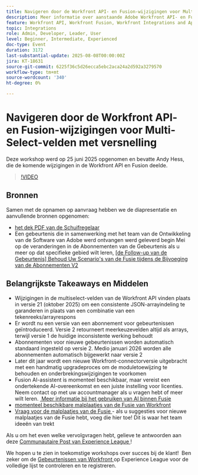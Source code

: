 ```yaml
---
title: Navigeren door de Workfront API- en Fusion-wijzigingen voor Multi-Select-velden met versnelling
description: Meer informatie over aanstaande Adobe Workfront API- en Fusion-wijzigingen, waaronder updates voor meerdere velden, versiebeheer van abonnementen voor gebeurtenissen en strategieën om onderbrekingswijzigingen te voorkomen.
feature: Workfront API, Workfront Fusion, Workfront Integrations and Apps
topic: Integrations
role: Admin, Developer, Leader, User
level: Beginner, Intermediate, Experienced
doc-type: Event
duration: 3172
last-substantial-update: 2025-08-08T00:00:00Z
jira: KT-18631
source-git-commit: 6225f36c5d26ecca5ebc2aca24a2d592a3279570
workflow-type: tm+mt
source-wordcount: '340'
ht-degree: 0%

---
```



# Navigeren door de Workfront API- en Fusion-wijzigingen voor Multi-Select-velden met versnelling

Deze workshop werd op 25 juni 2025 opgenomen en bevatte Andy Hess, die de komende wijzigingen in de Workfront API en Fusion deelde.

>[!VIDEO](https://video.tv.adobe.com/v/3469978/?learn=on&enablevpops)

## Bronnen

Samen met de opnamen op aanvraag hebben we de diapresentatie en aanvullende bronnen opgenomen:
* [ het dek PDF van de Schuifregelaar ](https://workfront-experience.s3.us-west-2.amazonaws.com/Training/Guides/Customer+Success+at+Scale/Navigating+the+API+and+Fusion+Changes+for+Multi-Select+Fields+with+Ease+062425.pdf)
* Een gebeurtenis die in samenwerking met het team van de Ontwikkeling van de Software van Adobe werd ontvangen werd geleverd begin Mei op de veranderingen in de Abonnementen van de Gebeurtenis als u meer op dat specifieke gebied wilt leren, [ [de Follow-up van de Gebeurtenis] Behoud Uw Scenario&#39;s van de Fusie tijdens de Bijvoeging van de Abonnementen V2 ](https://experienceleaguecommunities.adobe.com/t5/workfront-discussions/event-follow-up-preserving-your-fusion-scenarios-during-the/m-p/754182#M4041)

## Belangrijkste Takeaways en Middelen

* Wijzigingen in de multiselect-velden van de Workfront API vinden plaats in versie 21 (oktober 2025) om een consistente JSON-arrayindeling te garanderen in plaats van een combinatie van een tekenreeks/arrayrespons
* Er wordt nu een versie van een abonnement voor gebeurtenissen geïntroduceerd. Versie 2 retourneert meerkeuzevelden altijd als arrays, terwijl versie 1 de huidige inconsistente werking behoudt
* Abonnementen voor nieuwe gebeurtenissen worden automatisch standaard ingesteld op versie 2. Medio januari 2026 worden alle abonnementen automatisch bijgewerkt naar versie 2
* Later dit jaar wordt een nieuwe Workfront-connectorversie uitgebracht met een handmatig upgradeproces om de moduletoewijzing te behouden en onderbrekingswijzigingen te voorkomen
* Fusion AI-assistent is momenteel beschikbaar, maar vereist een ondertekende AI-overeenkomst en een juiste instelling voor licenties. Neem contact op met uw accountmanager als u vragen hebt of meer wilt leren. [ Meer informatie bij het gebruiken van AI binnen Fusie ](https://experienceleague.adobe.com/nl/docs/workfront-fusion/using/manage-scenarios/fusion-ai-assistant)
* [ momenteel beschikbare malplaatjes van de Fusie van Workfront ](https://experienceleague.adobe.com/nl/docs/workfront-fusion/using/create-and-manage-templates/currently-available-fusion-templates)
* [ Vraag voor de malplaatjes van de Fusie ](https://experienceleaguecommunities.adobe.com/t5/workfront-discussions/call-for-fusion-template-ideas/m-p/732085#M3686) - als u suggesties voor nieuwe malplaatjes van de Fusie hebt, voeg die hier toe! Dit is waar het team ideeën van trekt  

Als u om het even welke vervolgvragen hebt, gelieve te antwoorden aan deze [ Communautaire Post van Experience League ](https://experienceleaguecommunities.adobe.com/t5/workfront-discussions/event-follow-up-navigating-the-workfront-api-and-fusion-changes/td-p/761253)! 

We hopen u te zien in toekomstige workshops over succes bij de klant!  Ben zeker om de [ Gebeurtenissen van Workfront ](https://experienceleague.adobe.com/events/?lang=nl-NL&filters=Workfront) op Experience League voor de volledige lijst te controleren en te registreren.